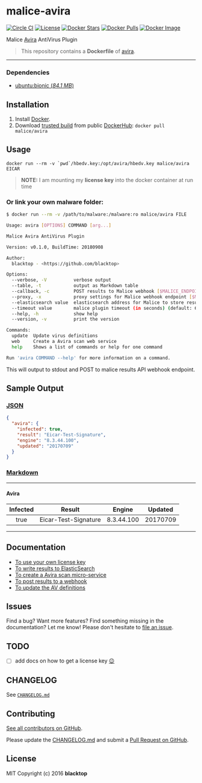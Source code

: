 # malice-avira

[![Circle CI](https://circleci.com/gh/malice-plugins/avira.png?style=shield)](https://circleci.com/gh/malice-plugins/avira)
[![License](http://img.shields.io/:license-mit-blue.svg)](http://doge.mit-license.org)
[![Docker Stars](https://img.shields.io/docker/stars/malice/avira.svg)](https://store.docker.com/community/images/malice/avira)
[![Docker Pulls](https://img.shields.io/docker/pulls/malice/avira.svg)](https://store.docker.com/community/images/malice/avira)
[![Docker Image](https://img.shields.io/badge/docker%20image-264MB-blue.svg)](https://store.docker.com/community/images/malice/avira)

Malice [Avira](https://www.avira.com) AntiVirus Plugin

> This repository contains a **Dockerfile** of [avira](https://www.avira.com/).

---

### Dependencies

- [ubuntu:bionic (_84.1 MB_\)](https://hub.docker.com/_/ubuntu/)

## Installation

1. Install [Docker](https://www.docker.io/).
2. Download [trusted build](https://store.docker.com/community/images/malice/avira) from public [DockerHub](https://hub.docker.com): `docker pull malice/avira`

## Usage

```
docker run --rm -v `pwd`/hbedv.key:/opt/avira/hbedv.key malice/avira EICAR
```

> **NOTE:** I am mounting my **license key** into the docker container at run time

### Or link your own malware folder:

```bash
$ docker run --rm -v /path/to/malware:/malware:ro malice/avira FILE

Usage: avira [OPTIONS] COMMAND [arg...]

Malice Avira AntiVirus Plugin

Version: v0.1.0, BuildTime: 20180908

Author:
  blacktop - <https://github.com/blacktop>

Options:
  --verbose, -V          verbose output
  --table, -t            output as Markdown table
  --callback, -c         POST results to Malice webhook [$MALICE_ENDPOINT]
  --proxy, -x            proxy settings for Malice webhook endpoint [$MALICE_PROXY]
  --elasticsearch value  elasticsearch address for Malice to store results [$MALICE_ELASTICSEARCH_URL]
  --timeout value        malice plugin timeout (in seconds) (default: 60) [$MALICE_TIMEOUT]
  --help, -h             show help
  --version, -v          print the version

Commands:
  update  Update virus definitions
  web     Create a Avira scan web service
  help    Shows a list of commands or help for one command

Run 'avira COMMAND --help' for more information on a command.
```

This will output to stdout and POST to malice results API webhook endpoint.

## Sample Output

### [JSON](https://github.com/malice-plugins/avira/blob/master/docs/results.json)

```json
{
  "avira": {
    "infected": true,
    "result": "Eicar-Test-Signature",
    "engine": "8.3.44.100",
    "updated": "20170709"
  }
}
```

### [Markdown](https://github.com/malice-plugins/avira/blob/master/docs/SAMPLE.md)

---

#### Avira

| Infected |        Result        |   Engine   | Updated  |
| :------: | :------------------: | :--------: | :------: |
|   true   | Eicar-Test-Signature | 8.3.44.100 | 20170709 |

---

## Documentation

- [To use your own license key](https://github.com/malice-plugins/avira/blob/master/docs/license.md)
- [To write results to ElasticSearch](https://github.com/malice-plugins/avira/blob/master/docs/elasticsearch.md)
- [To create a Avira scan micro-service](https://github.com/malice-plugins/avira/blob/master/docs/web.md)
- [To post results to a webhook](https://github.com/malice-plugins/avira/blob/master/docs/callback.md)
- [To update the AV definitions](https://github.com/malice-plugins/avira/blob/master/docs/update.md)

## Issues

Find a bug? Want more features? Find something missing in the documentation? Let me know! Please don't hesitate to [file an issue](https://github.com/malice-plugins/avira/issues/new).

## TODO

- [ ] add docs on how to get a license key [:wink:](https://github.com/malice-plugins/avira/blob/master/NOTES.md)

## CHANGELOG

See [`CHANGELOG.md`](https://github.com/malice-plugins/avira/blob/master/CHANGELOG.md)

## Contributing

[See all contributors on GitHub](https://github.com/malice-plugins/avira/graphs/contributors).

Please update the [CHANGELOG.md](https://github.com/malice-plugins/avira/blob/master/CHANGELOG.md) and submit a [Pull Request on GitHub](https://help.github.com/articles/using-pull-requests/).

## License

MIT Copyright (c) 2016 **blacktop**
